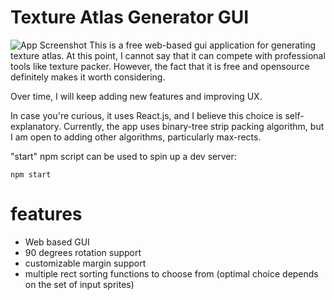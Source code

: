 # Texture Atlas Generator GUI
![App Screenshot](https://github.com/xtropia/texture-atlas-generator-gui/blob/master/src/images/screenShot.png)
This is a free web-based gui application for generating texture atlas. At this point, I cannot say that it can compete with professional tools like texture packer. However, the fact that it is free and opensource definitely makes it worth considering.

Over time, I will keep adding new features and improving UX.

In case you're curious, it uses React.js, and I believe this choice is self-explanatory. Currently, the app uses binary-tree strip packing algorithm, but I am open to adding other algorithms, particularly max-rects.

"start" npm script can be used to spin up a dev server:

```
npm start
```

# features
* Web based GUI
* 90 degrees rotation support
* customizable margin support
* multiple rect sorting functions to choose from (optimal choice depends on the set of input sprites)